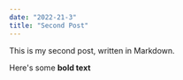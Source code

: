 ```yaml
---
date: "2022-21-3"
title: "Second Post"
---
```


This is my second post, written in Markdown.

Here's some **bold text**
